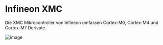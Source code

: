 # Infineon XMC

Die XMC Mikrocontroller von Infineon umfassen Cortex-M0, Cortex-M4 und Cortex-M7 Derivate.

![image](https://github.com/ckuehnel/Arduino2023/assets/195788/cc6f9620-606b-415b-bf21-72bef3f539ae)
